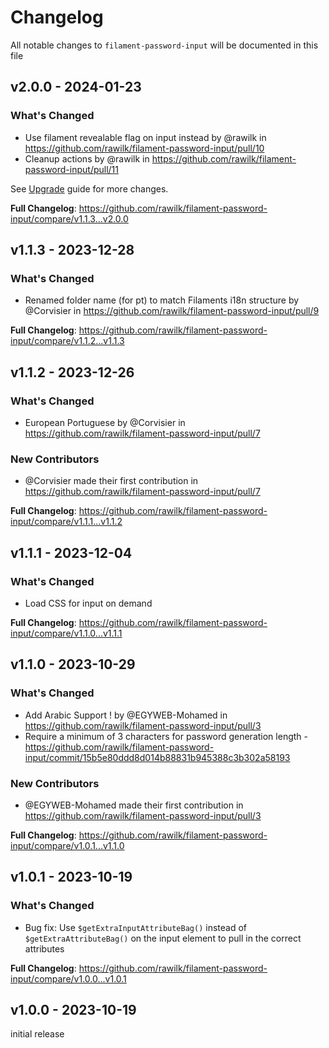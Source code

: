 # Changelog

All notable changes to `filament-password-input` will be documented in this file

## v2.0.0 - 2024-01-23

### What's Changed

-   Use filament revealable flag on input instead by @rawilk in https://github.com/rawilk/filament-password-input/pull/10
-   Cleanup actions by @rawilk in https://github.com/rawilk/filament-password-input/pull/11

See [Upgrade](https://github.com/rawilk/filament-password-input/blob/main/upgrade.md) guide for more changes.

**Full Changelog**: https://github.com/rawilk/filament-password-input/compare/v1.1.3...v2.0.0

## v1.1.3 - 2023-12-28

### What's Changed

-   Renamed folder name (for pt) to match Filaments i18n structure by @Corvisier in https://github.com/rawilk/filament-password-input/pull/9

**Full Changelog**: https://github.com/rawilk/filament-password-input/compare/v1.1.2...v1.1.3

## v1.1.2 - 2023-12-26

### What's Changed

-   European Portuguese by @Corvisier in https://github.com/rawilk/filament-password-input/pull/7

### New Contributors

-   @Corvisier made their first contribution in https://github.com/rawilk/filament-password-input/pull/7

**Full Changelog**: https://github.com/rawilk/filament-password-input/compare/v1.1.1...v1.1.2

## v1.1.1 - 2023-12-04

### What's Changed

-   Load CSS for input on demand

**Full Changelog**: https://github.com/rawilk/filament-password-input/compare/v1.1.0...v1.1.1

## v1.1.0 - 2023-10-29

### What's Changed

-   Add Arabic Support ! by @EGYWEB-Mohamed in https://github.com/rawilk/filament-password-input/pull/3
-   Require a minimum of 3 characters for password generation length - https://github.com/rawilk/filament-password-input/commit/15b5e80ddd8d014b88831b945388c3b302a58193

### New Contributors

-   @EGYWEB-Mohamed made their first contribution in https://github.com/rawilk/filament-password-input/pull/3

**Full Changelog**: https://github.com/rawilk/filament-password-input/compare/v1.0.1...v1.1.0

## v1.0.1 - 2023-10-19

### What's Changed

-   Bug fix: Use `$getExtraInputAttributeBag()` instead of `$getExtraAttributeBag()` on the input element to pull in the correct attributes

**Full Changelog**: https://github.com/rawilk/filament-password-input/compare/v1.0.0...v1.0.1

## v1.0.0 - 2023-10-19

initial release
